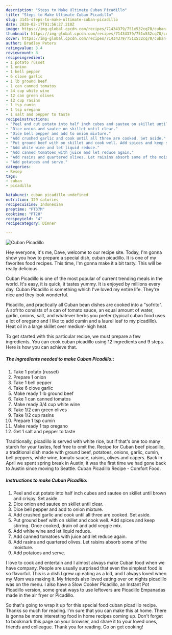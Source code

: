 ```yaml
---
description: "Steps to Make Ultimate Cuban Picadillo"
title: "Steps to Make Ultimate Cuban Picadillo"
slug: 3145-steps-to-make-ultimate-cuban-picadillo
date: 2020-02-17T01:56:27.218Z
image: https://img-global.cpcdn.com/recipes/71434379/751x532cq70/cuban-picadillo-recipe-main-photo.jpg
thumbnail: https://img-global.cpcdn.com/recipes/71434379/751x532cq70/cuban-picadillo-recipe-main-photo.jpg
cover: https://img-global.cpcdn.com/recipes/71434379/751x532cq70/cuban-picadillo-recipe-main-photo.jpg
author: Bradley Peters
ratingvalue: 3.4
reviewcount: 8
recipeingredient:
- 1 potato russet
- 1 onion
- 1 bell pepper
- 6 clove garlic
- 1 lb ground beef
- 1 can canned tomatos
- 34 cup white wine
- 12 can green olives
- 12 cup rasins
- 1 tsp cumin
- 1 tsp oregano
- 1 salt and pepper to taste
recipeinstructions:
- "Peel and cut potato into half inch cubes and sautee on skillet until brown and crispy. Set aside."
- "Dice onion and sautee on skillet until clear."
- "Dice bell pepper and add to onion mixture."
- "Add crushed garlic and cook until all three are cooked. Set aside."
- "Put ground beef with on skillet and cook well. Add spices and keep stirring. Once cooked, drain oil and add veggie mix."
- "Add white wine and let liquid reduce."
- "Add canned tomatoes with juice and let reduce again."
- "Add rasins and quartered olives. Let raisins absorb some of the moisture."
- "Add potatoes and serve."
categories:
- Resep
tags:
- cuban
- picadillo

katakunci: cuban picadillo undefined
nutrition: 129 calories
recipecuisine: Indonesian
preptime: "PT37M"
cooktime: "PT2H"
recipeyield: "4"
recipecategory: Dinner

---
```



![Cuban Picadillo](https://img-global.cpcdn.com/recipes/71434379/751x532cq70/cuban-picadillo-recipe-main-photo.jpg)

Hey everyone, it's me, Dave, welcome to our recipe site. Today, I'm gonna show you how to prepare a special dish, cuban picadillo. It is one of my favorites food recipes. This time, I'm gonna make it a bit tasty. This will be really delicious.

Cuban Picadillo is one of the most popular of current trending meals in the world. It's easy, it is quick, it tastes yummy. It is enjoyed by millions every day. Cuban Picadillo is something which I've loved my entire life. They're nice and they look wonderful.

Picadillo, and practically all Cuban bean dishes are cooked into a &#34;sofrito&#34;. A sofrito consists of a can of tomato sauce, an equal amount of water, garlic, onions, salt, and whatever herbs you prefer (typical cuban food uses a lot of oregano and I like to add cumin and a laurel leaf to my picadillo). Heat oil in a large skillet over medium-high heat.


To get started with this particular recipe, we must prepare a few ingredients. You can cook cuban picadillo using 12 ingredients and 9 steps. Here is how you can achieve that.

##### The ingredients needed to make Cuban Picadillo::

1. Take 1 potato (russet)
1. Prepare 1 onion
1. Take 1 bell pepper
1. Take 6 clove garlic
1. Make ready 1 lb ground beef
1. Take 1 can canned tomatos
1. Make ready 3/4 cup white wine
1. Take 1/2 can green olives
1. Take 1/2 cup rasins
1. Prepare 1 tsp cumin
1. Make ready 1 tsp oregano
1. Get 1 salt and pepper to taste


Traditionally, picadillo is served with white rice, but if that&#39;s one too many starch for your tastes, feel free to omit the. Recipe for Cuban beef picadillo, a traditional dish made with ground beef, potatoes, onions, garlic, cumin, bell peppers, white wine, tomato sauce, raisins, olives and capers. Back in April we spent spring break in Austin, it was the first time we had gone back to Austin since moving to Seattle. Cuban Picadillo Recipe - Comfort Food. 

##### Instructions to make Cuban Picadillo:

1. Peel and cut potato into half inch cubes and sautee on skillet until brown and crispy. Set aside.
1. Dice onion and sautee on skillet until clear.
1. Dice bell pepper and add to onion mixture.
1. Add crushed garlic and cook until all three are cooked. Set aside.
1. Put ground beef with on skillet and cook well. Add spices and keep stirring. Once cooked, drain oil and add veggie mix.
1. Add white wine and let liquid reduce.
1. Add canned tomatoes with juice and let reduce again.
1. Add rasins and quartered olives. Let raisins absorb some of the moisture.
1. Add potatoes and serve.


I love to cook and entertain and I almost always make Cuban food when we have company. People are usually surprised that even the simplest food is so flavorful. This is a dish I grew up eating as a kid, and I always loved when my Mom was making it. My friends also loved eating over on nights picadillo was on the menu. I also have a Slow Cooker Picadillo, an Instant Pot Picadillo version, some great ways to use leftovers are Picadillo Empanadas made in the air fryer or Picadillo. 

So that's going to wrap it up for this special food cuban picadillo recipe. Thanks so much for reading. I'm sure that you can make this at home. There is gonna be more interesting food in home recipes coming up. Don't forget to bookmark this page on your browser, and share it to your loved ones, friends and colleague. Thank you for reading. Go on get cooking!
